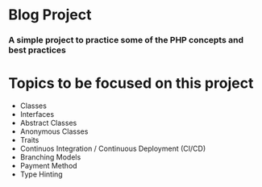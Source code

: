 # Blog Project

### A simple project to practice some of the PHP concepts and best practices

# Topics to be focused on this project

- Classes
- Interfaces
- Abstract Classes
- Anonymous Classes
- Traits
- Continuos Integration / Continuous Deployment (CI/CD)
- Branching Models
- Payment Method
- Type Hinting
